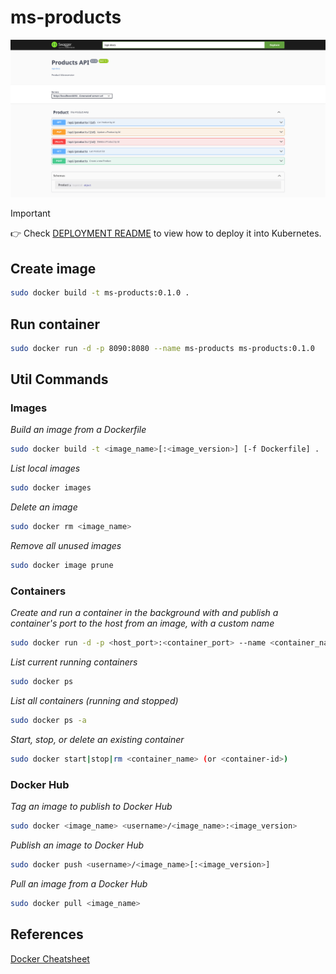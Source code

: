 # ms-products

![Swagger](./docs/img/swagger.png)

> [!IMPORTANT]
> 👉 Check [DEPLOYMENT README](./docs/yaml/README.md) to view how to deploy it into Kubernetes.

## Create image

```sh
sudo docker build -t ms-products:0.1.0 .
```

## Run container

```sh
sudo docker run -d -p 8090:8080 --name ms-products ms-products:0.1.0
```

## Util Commands

### Images

*Build an image from a Dockerfile*

```sh
sudo docker build -t <image_name>[:<image_version>] [-f Dockerfile] .
```

*List local images*

```sh
sudo docker images
```

*Delete an image*

```sh
sudo docker rm <image_name>
```

*Remove all unused images*

```sh
sudo docker image prune
```

### Containers

*Create and run a container in the background with and publish a container's port to the host from an image, with a custom name*

```sh
sudo docker run -d -p <host_port>:<container_port> --name <container_name> <image_name>[:<image_version>]
```

*List current running containers*

```sh
sudo docker ps
```

*List all containers (running and stopped)*

```sh
sudo docker ps -a
```

*Start, stop, or delete an existing container*

```sh
sudo docker start|stop|rm <container_name> (or <container-id>)
```

### Docker Hub

*Tag an image to publish to Docker Hub*

```sh
sudo docker <image_name> <username>/<image_name>:<image_version>
```

*Publish an image to Docker Hub*

```sh
sudo docker push <username>/<image_name>[:<image_version>]
```

*Pull an image from a Docker Hub*

```sh
sudo docker pull <image_name>
```

## References

[Docker Cheatsheet](https://docs.docker.com/get-started/docker_cheatsheet.pdf)
